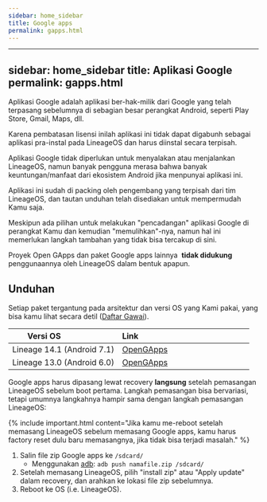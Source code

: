 ```yaml
---
sidebar: home_sidebar
title: Google apps
permalink: gapps.html
---
```

---
sidebar: home_sidebar
title: Aplikasi Google
permalink: gapps.html
---
Aplikasi Google adalah aplikasi ber-hak-milik dari Google yang telah terpasang sebelumnya di sebagian besar perangkat Android, seperti Play Store, Gmail, Maps, dll.

Karena pembatasan lisensi inilah aplikasi ini tidak dapat digabunh sebagai aplikasi pra-instal pada LineageOS dan harus diinstal secara terpisah.

Aplikasi Google tidak diperlukan untuk menyalakan atau menjalankan LineageOS, namun banyak pengguna merasa bahwa banyak keuntungan/manfaat dari ekosistem Android jika menpunyai aplikasi ini. 

Aplikasi ini sudah di packing oleh pengembang yang terpisah dari tim LineageOS, dan tautan unduhan telah disediakan untuk mempermudah Kamu saja. 

Meskipun ada pilihan untuk melakukan "pencadangan" aplikasi Google di perangkat Kamu dan kemudian "memulihkan"-nya, namun hal ini memerlukan langkah tambahan yang tidak bisa tercakup di sini.

Proyek Open GApps dan paket Google apps lainnya  **tidak didukung** penggunaannya oleh LineageOS dalam bentuk apapun.

## Unduhan

Setiap paket tergantung pada arsitektur dan versi OS yang Kami pakai, yang bisa kamu lihat secara detil ([Daftar Gawai](devices.html)).

|Versi OS                  |Link                                                   |
|--------------------------|-------------------------------------------------------|
|Lineage 14.1 (Android 7.1)|[OpenGApps](http://opengapps.org/?api=7.1&variant=nano)|
|Lineage 13.0 (Android 6.0)|[OpenGApps](http://opengapps.org/?api=6.0&variant=nano)|

Google apps harus dipasang lewat recovery **langsung** setelah pemasangan LineageOS sebelum boot pertama. Langkah pemasangan bisa bervariasi, tetapi umumnya langkahnya hampir sama dengan langkah pemasangan LineageOS:

{% include important.html content="Jika kamu me-reboot setelah memasang LineageOS sebelum memasang Google apps, kamu harus factory reset dulu baru memasangnya, jika tidak bisa terjadi masalah." %}

1. Salin file zip Google apps ke `/sdcard/`
    * Menggunakan [adb](adb_fastboot_guide.html): `adb push namafile.zip /sdcard/`
2. Setelah memasang LineageOS, pilih "install zip" atau "Apply update" dalam recovery, dan arahkan ke lokasi file zip sebelumnya.
3. Reboot ke OS (i.e. LineageOS).
